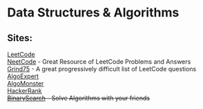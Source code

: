 # Data Structures &amp; Algorithms

## Sites:<br/>
[LeetCode](https://www.leetcode.com/)<br/>
[NeetCode](https://www.neetcode.io/) - Great Resource of LeetCode Problems and Answers<br/>
[Grind75](https://www.techinterviewhandbook.org/grind75) - A great progressively difficult list of LeetCode questions
[AlgoExpert](https://www.algoexpert.io/)<br/>
[AlgoMonster](https://algo.monster/)<br/>
[HackerRank](https://www.hackerrank.com/)<br/>
<s>[BinarySearch](https://www.binarysearch.com/) - Solve Algorithms with your friends<br/></s>
